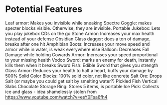 # Potential Features
Leaf armor: Makes you invisible while sneaking
Spectre Goggle: makes specter blocks visible. Otherwise, they are invisible.
Portable Jukebox: Lets you play jukebox CDs on the go
Stone Armor: Increases your max health instead of your defense
Obsidian Glass dagger: does a ton of damage, breaks after one hit
Amphibian Boots: Increases your move speed and armor while in water, is weak everywhere else
Balloon: Decreases Fall Damage while holding
Cowards Armor: Increases your speed proportional to your missing health
Vodoo Sword: marks an enemy for death, instantly kills them when it breaks
Sword Fish: Edible Sword that gives you strength
Glass Armor: Reduces your health to half a heart, buffs your damage by 500%
Solid Color Blocks: 100% solid color, not like concrete
Salt Ore: Drops Salt (or maybe you could get salt by smelting water?)
Pickled Fish
Vertical Slabs
Chocolate
Storage Ring: Stores 5 items, is portable
Ice Pick: Collects ice and glass - idea shamelessly stolen from https://www.youtube.com/watch?v=esY0Fsa6fh4
